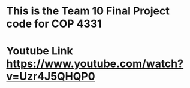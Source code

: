 # This is the Team 10 Final Project code for COP 4331
# Youtube Link https://www.youtube.com/watch?v=Uzr4J5QHQP0
